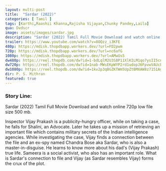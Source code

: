```yaml
---
layout: multi-post
title:  "Sardar (2022)"
categories: [ Tamil ]
tags: [Karthi,Raashii Khanna,Rajisha Vijayan,Chunky Pandey,Laila]
qua: Dvdscr
image: assets/images/sardar.jpg
description: "Sardar (2022) Tamil Full Movie Download and watch online 720p low file size 500 mb."
trailer: https://www.youtube.com/watch?v=8OQzz_i3KFE
480p: https://mdisk.thopdbapp.workers.dev/?url=FD2pwm
720p: https://mdisk.thopdbapp.workers.dev/?url=nc6afG
1080p: https://mdisk.thopdbapp.workers.dev/?url=AMwUs5
dw480p: https://reel.thopdb.com/dw?id=1-bdLqlM2U3S8P11XlKILM1qo7ysII5cn
dw720p: https://reel.thopdb.com/dw?id=1nab-MWsEKpWYP2rd1udopJ6FpvwVAUcE
dw1080p: https://reel.thopdb.com/dw?id=1kv2p3qBGZKTWm5UpZtBMXAW8z7151Age
dir: P. S. Mithran
featured: true
---
```


### Story Line:
Sardar (2022) Tamil Full Movie Download and watch online 720p low file size 500 mb.

Inspector Vijay Prakash is a publicity-hungry officer, while on taking a case, he falls for Shalini, an Advocate. Later he takes up a mission of retrieving an important file which contains military secrets of the Indian intelligence agencies. While investigating the case, Vijay finds a connection between the file and an ex-spy named Chandra Bose aka Sardar, who is also a master-in-disguise. He learns to know more about his dad's (Vijay Prakash) true life. Sameera is a social activist, who also has an important role. What is Sardar's connection to file and Vijay (as Sardar resembles Vijay) forms the crux of the plot.





